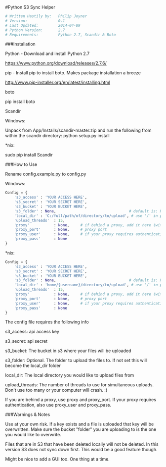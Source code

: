 #Python S3 Sync Helper

```python
# Written Hastily by:	Philip Joyner
# Version:				0.1
# Last Updated:			2014-04-09
# Python Version:		2.7
# Requirements:			Python 2.7, Scandir & Boto
```

###Installation


Python - Download and install Python 2.7

https://www.python.org/download/releases/2.7.6/


pip - Install pip to install boto. Makes package installation a breeze

http://www.pip-installer.org/en/latest/installing.html

boto

pip install boto

Scandir

Windows:

Unpack from App/Installs/scandir-master.zip and run the following from within the scandir directory: python setup.py install

\*nix:

sudo pip install Scandir




###How to Use



Rename config.example.py to config.py

Windows:
```python
Config = {
	's3_access' : 'YOUR ACCESS HERE',
	's3_secret' : 'YOUR SECRET HERE',
	's3_bucket' : 'YOUR BUCKET HERE',
	's3_folder' : None, 								# default is: None
	'local_dir' : 'C:/full/path/of/directory/to/upload', # use '/' in place of '\',
	'upload_threads'  : 15,
	'proxy'           : None,     # if behind a proxy, add it here (without http(s)://)
	'proxy_port'      : None,     # proxy port
	'proxy_user'      : None,     # if your proxy requires authentication, add it here
	'proxy_pass'      : None
}
```

\*nix:
```python
Config = {
	's3_access' : 'YOUR ACCESS HERE',
	's3_secret' : 'YOUR SECRET HERE',
	's3_bucket' : 'YOUR BUCKET HERE',
	's3_folder' : None, 								# default is: None
	'local_dir' : 'home/{username}/directory/to/upload', # use '/' in place of '\',
	'upload_threads'  : 15,
	'proxy'           : None,     # if behind a proxy, add it here (without http(s)://)
	'proxy_port'      : None,     # proxy port
	'proxy_user'      : None,     # if your proxy requires authentication, add it here
	'proxy_pass'      : None
}

```

The config file requires the following info

s3_access: api access key

s3_secret: api secret

s3_bucket: The bucket in s3 where your files will be uploaded

s3_folder: Optional. The folder to upload the files to. If not set this will become the local_dir folder

local_dir: The local directory you would like to upload files from

upload_threads: The number of threads to use for simultaneous uploads. Don't use too many or your computer will crash. :(

If you are behind a proxy, use proxy and proxy_port. If your proxy requires authentication, also use proxy_user and proxy_pass.

###Warnings & Notes


Use at your own risk. If a key exists and a file is uploaded that key will be overwritten. Make sure the bucket "folder" you are uploading to is the one you would like to overwrite.

Files that are in S3 that have been deleted locally will not be deleted. In this version S3 does not sync down first. This would be a good feature though.

Might be nice to add a GUI too. One thing at a time.